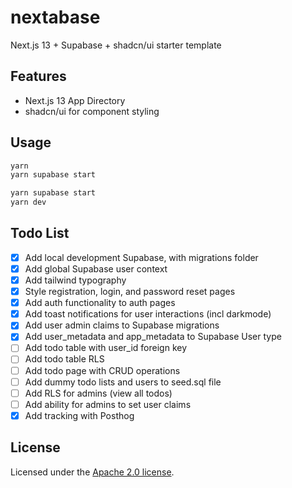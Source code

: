 # nextabase

Next.js 13 + Supabase + shadcn/ui starter template

## Features

- Next.js 13 App Directory
- shadcn/ui for component styling

## Usage

```bash
yarn
yarn supabase start
```

```bash
yarn supabase start
yarn dev
```

## Todo List

- [x] Add local development Supabase, with migrations folder
- [x] Add global Supabase user context
- [x] Add tailwind typography
- [x] Style registration, login, and password reset pages
- [x] Add auth functionality to auth pages
- [x] Add toast notifications for user interactions (incl darkmode)
- [x] Add user admin claims to Supabase migrations
- [x] Add user_metadata and app_metadata to Supabase User type
- [ ] Add todo table with user_id foreign key
- [ ] Add todo table RLS
- [ ] Add todo page with CRUD operations
- [ ] Add dummy todo lists and users to seed.sql file
- [ ] Add RLS for admins (view all todos)
- [ ] Add ability for admins to set user claims
- [x] Add tracking with Posthog

## License

Licensed under the [Apache 2.0 license](http://www.apache.org/licenses/).
